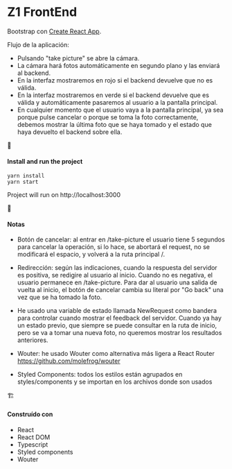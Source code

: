 # Z1 FrontEnd

Bootstrap con [Create React App](https://github.com/facebook/create-react-app).

Flujo de la aplicación:

- Pulsando "take picture" se abre la cámara.
- La cámara hará fotos automáticamente en segundo plano y las enviará al backend.
- En la interfaz mostraremos en rojo si el backend devuelve que no es válida.
- En la interfaz mostraremos en verde si el backend devuelve que es válida y automáticamente pasaremos al usuario a la pantalla principal.
- En cualquier momento que el usuario vaya a la pantalla principal, ya sea porque pulse cancelar o porque se toma la foto correctamente, debemos mostrar la última foto que se haya tomado y el estado que haya devuelto el backend sobre ella.

🚀

#### Install and run the project

```
yarn install
yarn start
```

Project will run on http://localhost:3000

📝

#### Notas

- Botón de cancelar: al entrar en /take-picture el usuario tiene 5 segundos para cancelar la operación, si lo hace, se abortará el request, no se modificará el espacio, y volverá a la ruta principal /.

- Redirección: según las indicaciones, cuando la respuesta del servidor es positiva, se redigire al usuario al inicio. Cuando no es negativa, el usuario permanece en /take-picture. Para dar al usuario una salida de vuelta al inicio, el botón de cancelar cambia su literal por "Go back" una vez que se ha tomado la foto.

- He usado una variable de estado llamada NewRequest como bandera para controlar cuando mostrar el feedback del servidor. Cuando ya hay un estado previo, que siempre se puede consultar en la ruta de inicio, pero se va a tomar una nueva foto, no queremos mostrar los resultados anteriores.

- Wouter: he usado Wouter como alternativa más ligera a React Router https://github.com/molefrog/wouter

- Styled Components: todos los estilos están agrupados en styles/components y se importan en los archivos donde son usados

🏗

#### Construído con

- React
- React DOM
- Typescript
- Styled components
- Wouter

